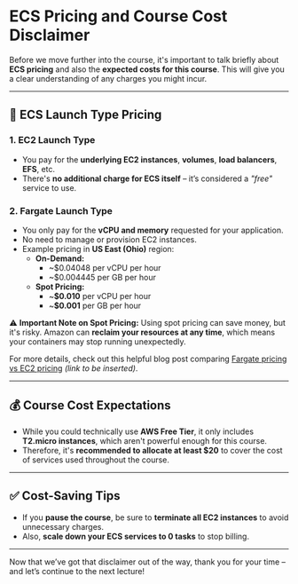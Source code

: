 # ECS Pricing and Course Cost Disclaimer

Before we move further into the course, it's important to talk briefly about **ECS pricing** and also the **expected costs for this course**. This will give you a clear understanding of any charges you might incur.

---

## 🔹 ECS Launch Type Pricing

### 1. **EC2 Launch Type**
- You pay for the **underlying EC2 instances**, **volumes**, **load balancers**, **EFS**, etc.
- There's **no additional charge for ECS itself** – it’s considered a *"free"* service to use.

### 2. **Fargate Launch Type**
- You only pay for the **vCPU and memory** requested for your application.
- No need to manage or provision EC2 instances.
- Example pricing in **US East (Ohio)** region:
  - **On-Demand:**
    - ~$0.04048 per vCPU per hour
    - ~$0.004445 per GB per hour
  - **Spot Pricing:**
    - ~**$0.010** per vCPU per hour
    - ~**$0.001** per GB per hour

⚠️ **Important Note on Spot Pricing:**
Using spot pricing can save money, but it's risky. Amazon can **reclaim your resources at any time**, which means your containers may stop running unexpectedly.

For more details, check out this helpful blog post comparing [Fargate pricing vs EC2 pricing](#) *(link to be inserted)*.

---

## 💰 Course Cost Expectations

- While you could technically use **AWS Free Tier**, it only includes **T2.micro instances**, which aren't powerful enough for this course.
- Therefore, it's **recommended to allocate at least $20** to cover the cost of services used throughout the course.

---

## ✅ Cost-Saving Tips

- If you **pause the course**, be sure to **terminate all EC2 instances** to avoid unnecessary charges.
- Also, **scale down your ECS services to 0 tasks** to stop billing.

---

Now that we’ve got that disclaimer out of the way, thank you for your time – and let’s continue to the next lecture!
